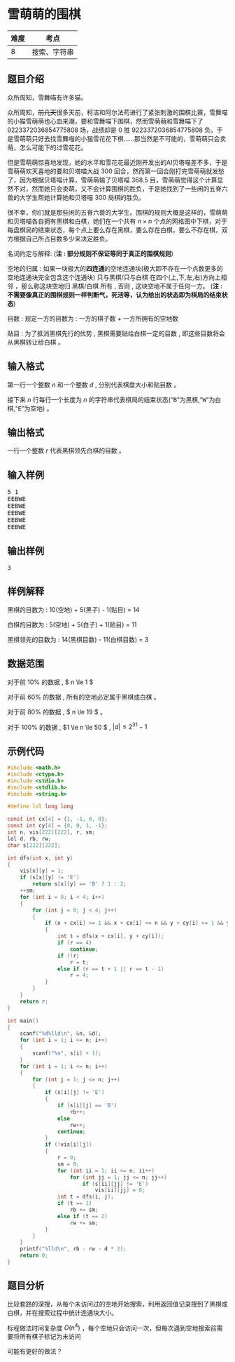 # 雪萌萌的围棋

| 难度 | 考点               |
| ---- | ------------------ |
| 8    | 搜索、字符串 |

## 题目介绍
众所周知，雪舞喵有许多猫。

众所周知，<del>前几天</del>很多天前，柯洁和阿尔法苟进行了紧张刺激的围棋比赛，雪舞喵的小猫雪萌萌也心血来潮，要和雪舞喵下围棋，然而雪萌萌和雪舞喵下了 $9223372036854775808$ 场，战绩却是 $0$ 胜 $9223372036854775808$ 负。于是雪萌萌只好去找雪舞喵的小猫雪花花下棋……那当然是不可能的，雪萌萌只会卖萌，怎么可能下的过雪花花。

但是雪萌萌惊喜地发现，她的水平和雪花花最近刚开发出的AI贝塔喵差不多，于是雪萌萌欢天喜地的要和贝塔喵大战 $300$ 回合，然而第一回合刚打完雪萌萌就发愁了，因为根据贝塔喵计算，雪萌萌输了贝塔喵 $368.5$ 目，雪萌萌觉得这个计算显然不对，然而她只会卖萌，又不会计算围棋的胜负，于是她找到了一些闲的五脊六兽的大学生帮她计算她和贝塔喵 $300$ 局棋的胜负。

很不幸，你们就是那些闲的五脊六兽的大学生。围棋的规则大概是这样的，雪萌萌和贝塔喵各自拥有黑棋和白棋，她们在一个共有 $n \times n$ 个点的网格图中下棋，对于每盘棋局的结束状态，每个点上要么存在黑棋，要么存在白棋，要么不存在棋，双方根据自己所占目数多少来决定胜负。

名词约定与解释: (**注 : 部分规则不保证等同于真正的围棋规则**)

空地的归属 : 如果一块极大的**四连通**的空地连通块(极大即不存在一个点数更多的空地连通块完全包含这个连通块) 只与黑棋/只与白棋 在四个(上,下,左,右)方向上相邻 ，那么称这块空地归 黑棋/白棋 所有 , 否则 , 这块空地不属于任何一方。 (**注 : 不需要像真正的围棋规则一样判断气，死活等，认为给出的状态即为棋局的结束状态**)

目数 : 规定一方的目数为 : 一方的棋子数 + 一方所拥有的空地数

贴目 : 为了抵消黑棋先行的优势 , 黑棋需要贴给白棋一定的目数 , 即这些目数将会从黑棋转让给白棋 。

## 输入格式
第一行一个整数 $n$ 和一个整数 $d$ , 分别代表棋盘大小和贴目数 。

接下来 $n$ 行每行一个长度为 $n$ 的字符串代表棋局的结束状态(“<samp>B</samp>”为黑棋,“<samp>W</samp>”为白棋,“<samp>E</samp>”为空地) 。

## 输出格式

一行一个整数 $r$ 代表黑棋领先白棋的目数 。

## 输入样例
<pre>
5 1
EEBWE
EEBWE
EEBWE
EEBWE
EEBWE
</pre>

## 输出样例
<pre>
3
</pre>

## 样例解释
黑棋的目数为 : 10(空地) + 5(黑子) - 1(贴目) = 14

白棋的目数为 : 5(空地) + 5(白子) + 1(贴目) = 11

黑棋领先的目数为 : 14(黑棋目数) - 11(白棋目数) = 3

## 数据范围
对于前 $10\%$ 的数据 , $  n \le 1 $

对于前 $60\%$ 的数据 , 所有的空地必定属于黑棋或白棋 。

对于前 $80\%$ 的数据 , $  n \le 19 $ 。

对于 $100\%$ 的数据 , $1 \le  n \le 50 $ , $\lvert d \rvert \le 2^{31} - 1$

## 示例代码

```c
#include <math.h>
#include <ctype.h>
#include <stdio.h>
#include <stdlib.h>
#include <string.h>

#define lol long long

const int cx[4] = {1, -1, 0, 0};
const int cy[4] = {0, 0, 1, -1};
int n, vis[222][222], r, sm;
lol d, rb, rw;
char s[222][222];

int dfs(int x, int y)
{
    vis[x][y] = 1;
    if (s[x][y] != 'E')
        return s[x][y] == 'B' ? 1 : 2;
    ++sm;
    for (int i = 0; i < 4; i++)
    {
        for (int j = 0; j < 4; j++)
        {
            if (x + cx[i] >= 1 && x + cx[i] <= n && y + cy[i] >= 1 && y + cy[i] <= n && !vis[x + cx[i]][y + cy[i]])
            {
                int t = dfs(x + cx[i], y + cy[i]);
                if (r == 4)
                    continue;
                if (!r)
                    r = t;
                else if (r == t + 1 || r == t - 1)
                    r = 4;
            }
        }
    }
    return r;
}

int main()
{
    scanf("%d%lld\n", &n, &d);
    for (int i = 1; i <= n; i++)
    {
        scanf("%s", s[i] + 1);
    }
    for (int i = 1; i <= n; i++)
    {
        for (int j = 1; j <= n; j++)
        {
            if (s[i][j] != 'E')
            {
                if (s[i][j] == 'B')
                    rb++;
                else
                    rw++;
                continue;
            }
            if (!vis[i][j])
            {
                r = 0;
                sm = 0;
                for (int ii = 1; ii <= n; ii++)
                    for (int jj = 1; jj <= n; jj++)
                        if (s[ii][jj] != 'E')
                            vis[ii][jj] = 0;
                int t = dfs(i, j);
                if (t == 1)
                    rb += sm;
                else if (t == 2)
                    rw += sm;
            }
        }
    }
    printf("%lld\n", rb - rw - d * 2);
    return 0;
}
```

## 题目分析
比较套路的深搜，从每个未访问过的空地开始搜索，利用返回值记录搜到了黑棋或白棋，并在搜索过程中统计连通块大小。

标程做法时间复杂度 $O(n^4)$ ，每个空地只会访问一次，但每次遇到空地搜索前需要将所有棋子标记为未访问

可能有更好的做法？